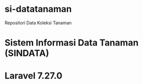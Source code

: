 # si-datatanaman
Repositori Data Koleksi Tanaman

Sistem Informasi Data Tanaman (SINDATA)
=======================================
# Laravel 7.27.0
